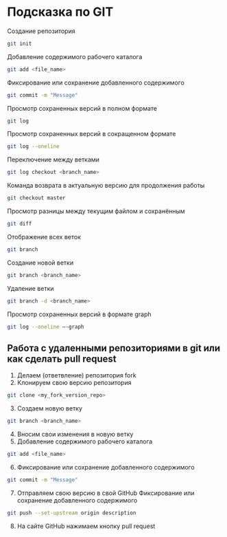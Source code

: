 ﻿# Подсказка по GIT

Создание репозитория 
```sh
git init
```
Добавление содержимого рабочего каталога 
```sh
git add <file_name>
```
Фиксирование или сохранение добавленного содержимого
```sh
git commit -m "Message"
```
Просмотр сохраненных версий в полном формате
```sh
git log
```
Просмотр сохраненных версий в сокращенном формате
```sh
git log --oneline
```
Переключение между ветками 
```sh
git log checkout <branch_name>
```
Команда возврата в актуальную версию для продолжения работы
```sh
git checkout master
```
Просмотр разницы между текущим файлом 
и сохранённым
```sh
git diff
```
Отображение всех веток
```sh
git branch
```
Создание новой ветки 
```sh
git branch <branch_name>
```
Удаление ветки 
```sh
git branch -d <branch_name>
```
Просмотр сохраненных версий в формате graph
```sh
git log --oneline –-graph
```

## Работа с удаленными репозиториями в git или как сделать pull request
1. Делаем (ответвление) репозитория fork
2. Клонируем свою версию репозитория
```sh
git clone <my_fork_version_repo>
```
3. Создаем новую ветку 
```sh
git branch <branch_name>
```
4. Вносим свои изменения в новую ветку
5. Добавление содержимого рабочего каталога 
```sh
git add <file_name>
```
6. Фиксирование или сохранение добавленного содержимого
```sh
git commit -m "Message"
```
7. Отправляем свою версию в свой GitHub
Фиксирование или сохранение добавленного содержимого
```sh
git push --set-upstream origin description
```
8. На сайте GitHub нажимаем кнопку pull request




